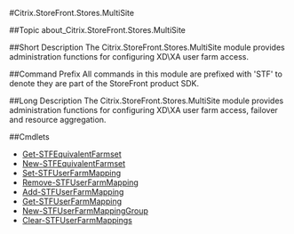 #Citrix.StoreFront.Stores.MultiSite

##Topic
about_Citrix.StoreFront.Stores.MultiSite

##Short Description
The Citrix.StoreFront.Stores.MultiSite module provides administration functions for configuring XD\XA user farm access.

##Command Prefix
All commands in this module are prefixed with 'STF' to denote they are part of the StoreFront product SDK.

##Long Description
The Citrix.StoreFront.Stores.MultiSite module provides administration functions for configuring XD\XA user farm access, failover and resource aggregation.

##Cmdlets

* [Get-STFEquivalentFarmset](Get-STFEquivalentFarmset)
* [New-STFEquivalentFarmset](New-STFEquivalentFarmset)
* [Set-STFUserFarmMapping](Set-STFUserFarmMapping)
* [Remove-STFUserFarmMapping](Remove-STFUserFarmMapping)
* [Add-STFUserFarmMapping](Add-STFUserFarmMapping)
* [Get-STFUserFarmMapping](Get-STFUserFarmMapping)
* [New-STFUserFarmMappingGroup](New-STFUserFarmMappingGroup)
* [Clear-STFUserFarmMappings](Clear-STFUserFarmMappings)
